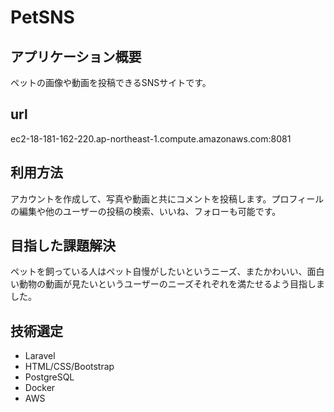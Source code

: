 <h1>PetSNS</h1>


<h2> アプリケーション概要 </h2>
ペットの画像や動画を投稿できるSNSサイトです。

<h2>url</h2>
ec2-18-181-162-220.ap-northeast-1.compute.amazonaws.com:8081

<h2> 利用方法 </h2>
アカウントを作成して、写真や動画と共にコメントを投稿します。プロフィールの編集や他のユーザーの投稿の検索、いいね、フォローも可能です。

<h2> 目指した課題解決 </h2>
ペットを飼っている人はペット自慢がしたいというニーズ、またかわいい、面白い動物の動画が見たいというユーザーのニーズそれぞれを満たせるよう目指しました。

<h2>技術選定</h2>
<ul>
<li>Laravel</li>
<li>HTML/CSS/Bootstrap</li>
<li>PostgreSQL</li>
<li>Docker</li>
<li>AWS</li>
</ul>
